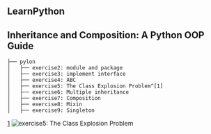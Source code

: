 LearnPython
---

## Inheritance and Composition: A Python OOP Guide

```
├── pylon
│   ├── exercise2: module and package
│   ├── exercise3: implement interface
│   ├── exercise4: ABC
│   ├── exercise5: The Class Explosion Problem^[1]
│   ├── exercise6: Multiple inheritance
│   ├── exercise7: Composition
│   ├── exercise8: Mixin
│   ├── exercise9: Singleton
```

[1](.)
![exercise5: The Class Explosion Problem](https://files.realpython.com/media/ic-class-explosion.a3d42b8c9b91.jpg)